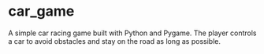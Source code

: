# car_game
A simple car racing game built with Python and Pygame. The player controls a car to avoid obstacles and stay on the road as long as possible.
